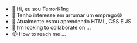 - 👋 Hi, eu sou TerrorK1ng 
- 👀 Tenho interesse em arrumar um emprego😫 
- 🌱 Atualmente estou aprendendo HTML, CSS E JS
- 💞️ I’m looking to collaborate on ...
- 📫 How to reach me ...

<!---
TerrorK1ng/TerrorK1ng is a ✨ special ✨ repository because its `README.md` (this file) appears on your GitHub profile.
You can click the Preview link to take a look at your changes.
--->
